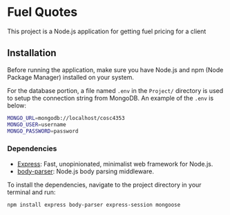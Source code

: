 # Fuel Quotes

This project is a Node.js application for getting fuel pricing for a client

## Installation

Before running the application, make sure you have Node.js and npm (Node Package Manager) installed on your system.

For the database portion, a file named `.env` in the `Project/` directory is used to setup the connection string from MongoDB. An example of the `.env` is below:

```bash
MONGO_URL=mongodb://localhost/cosc4353
MONGO_USER=username
MONGO_PASSWORD=password
```

### Dependencies

- [Express](https://expressjs.com/): Fast, unopinionated, minimalist web framework for Node.js.
- [body-parser](https://www.npmjs.com/package/body-parser): Node.js body parsing middleware.

To install the dependencies, navigate to the project directory in your terminal and run:

```bash
npm install express body-parser express-session mongoose
```
